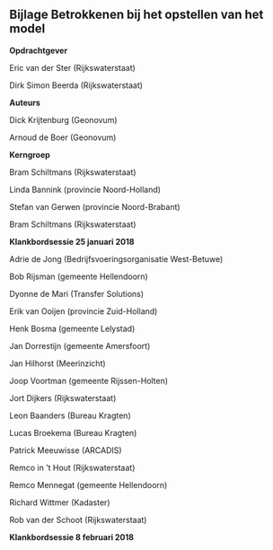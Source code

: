 ## Bijlage Betrokkenen bij het opstellen van het model

**Opdrachtgever**

Eric van der Ster (Rijkswaterstaat)

Dirk Simon Beerda (Rijkswaterstaat)

**Auteurs**

Dick Krijtenburg (Geonovum)

Arnoud de Boer (Geonovum)

**Kerngroep**

Bram Schiltmans (Rijkswaterstaat)

Linda Bannink (provincie Noord-Holland)

Stefan van Gerwen (provincie Noord-Brabant)

Bram Schiltmans (Rijkswaterstaat)

**Klankbordsessie 25 januari 2018**

Adrie de Jong (Bedrijfsvoeringsorganisatie West-Betuwe)

Bob Rijsman (gemeente Hellendoorn)

Dyonne de Mari (Transfer Solutions)

Erik van Ooijen (provincie Zuid-Holland)

Henk Bosma (gemeente Lelystad)

Jan Dorrestijn (gemeente Amersfoort)

Jan Hilhorst (Meerinzicht)

Joop Voortman (gemeente Rijssen-Holten)

Jort Dijkers (Rijkswaterstaat)

Leon Baanders (Bureau Kragten)

Lucas Broekema (Bureau Kragten)

Patrick Meeuwisse (ARCADIS)

Remco in ’t Hout (Rijkswaterstaat)

Remco Mennegat (gemeente Hellendoorn)

Richard Wittmer (Kadaster)

Rob van der Schoot (Rijkswaterstaat)

**Klankbordsessie 8 februari 2018**
